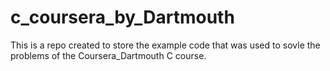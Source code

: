 # c_coursera_by_Dartmouth
This is a repo created to store the example code that was used to sovle the problems of the Coursera_Dartmouth C course.
